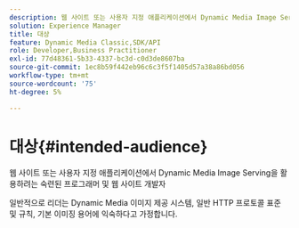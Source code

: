 ```yaml
---
description: 웹 사이트 또는 사용자 지정 애플리케이션에서 Dynamic Media Image Serving을 활용하려는 숙련된 프로그래머 및 웹 사이트 개발자
solution: Experience Manager
title: 대상
feature: Dynamic Media Classic,SDK/API
role: Developer,Business Practitioner
exl-id: 77d48361-5b33-4337-bc3d-c0d3de8607ba
source-git-commit: 1ec8b59f442eb96c6c3f5f1405d57a38a86bd056
workflow-type: tm+mt
source-wordcount: '75'
ht-degree: 5%

---
```


# 대상{#intended-audience}

웹 사이트 또는 사용자 지정 애플리케이션에서 Dynamic Media Image Serving을 활용하려는 숙련된 프로그래머 및 웹 사이트 개발자

일반적으로 리더는 Dynamic Media 이미지 제공 시스템, 일반 HTTP 프로토콜 표준 및 규칙, 기본 이미징 용어에 익숙하다고 가정합니다.

